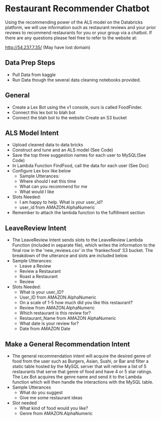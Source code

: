 # Restaurant Recommender Chatbot

Using the recommending power of the ALS model on the Databricks platform, we will use information such as restaurant reviews and your prior reviews to recommend restaurants for you or your group via a chatbot. If there are any questions please feel free to refer to the website at: 

http://54.237.7.35/ (May have lost domain)

## Data Prep Steps
- Pull Data from kaggle 
- Run Data though the several data cleaning notebooks provided. 
## General
- Create a Lex Bot using the v1 console, ours is called FoodFinder.
- Connect this lex bot to blah bot 
- Connect the blah bot to the website
Create an S3 bucket
## ALS Model Intent
- Upload cleaned data to data bricks 
- Construct and tune and an ALS model (See Code) 
- Save the top three suggestion names for each user to MySQL(See Code) 
- In Lambda Function FindFood, call the data for each user (See Doc)
- Configure Lex box like below
    - Sample Utterances:
    - Where should I eat this time
    - What can you recommend for me
    - What would I like
- Slots Needed:
    - I am happy to help. What is your user_id?
    - user_id from AMAZON.AlphaNumeric
- Remember to attach the lambda function to the fulfillment section 
## LeaveReview Intent 
- The LeaveReview Intent sends slots to the LeaveReview Lambda Function (included in separate file), which writes the information to the final row in the 'new_reviews.csv' in the 'frankecfood' S3 bucket. The breakdown of the utterance and slots are included below.
- Sample Utterances:
    - Leave a Review
    - Review a Restaurant
    - Roast a Restaurant 
    - Review
- Slots Needed:
    - What is your user_ID?
    - User_ID from AMAZON.AlphaNumeric
    - On a scale of 1-5 how much did you like this restaurant?
    - Review from AMAZON.AlphaNumeric
    - Which restaurant is this review for?
    - Restaurant_Name  from AMAZON AlphaNumeric
    - What date is your review for?
    - Date  from AMAZON Date
## Make a General Recommendation Intent 
- The general recommendation intent will acquire the desired genre of food from the user such as Burgers, Asian, Sushi, or Bar and filter a static table hosted by the MySQL server that will retrieve a list of 5 restaurants that serve that genre of food and have 4 or 5 star ratings. The Lex Bot acquires the genre name and send it to the Lambda function which will then handle the interactions with the MySQL table.
- Sample Utterances
    - What do you suggest
    - Give me some restaurant ideas
- Slot needed
    - What kind of food would you like?
    - Genre from AMAZON.AlphaNumeric
